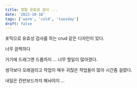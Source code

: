 ```yaml
---
title: 정말 유효성 검사 ...
date: '2022-10-18'
tags: ['warm', 'cold', 'tuesday']
draft: false
---
```


포믹으로 유효성 검사를 하는 crud 같은 디자인이 있다.

너무 끔찍하다

거기에 드래그앤 드롭까지 ... 너무 할일이 많아졌다.

생각보다 오래걸리고 작업이 매우 귀찮은 작업들이 많아 시간좀 걸렸다.

내일은 칸반보드까지 해놔야지 ...
